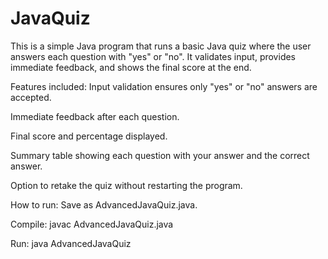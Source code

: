 # JavaQuiz
This is a simple Java program that runs a basic Java quiz where the user answers each question with "yes" or "no". It validates input, provides immediate feedback, and shows the final score at the end.


Features included:
Input validation ensures only "yes" or "no" answers are accepted.

Immediate feedback after each question.

Final score and percentage displayed.

Summary table showing each question with your answer and the correct answer.

Option to retake the quiz without restarting the program.

How to run:
Save as AdvancedJavaQuiz.java.

Compile: javac AdvancedJavaQuiz.java

Run: java AdvancedJavaQuiz
